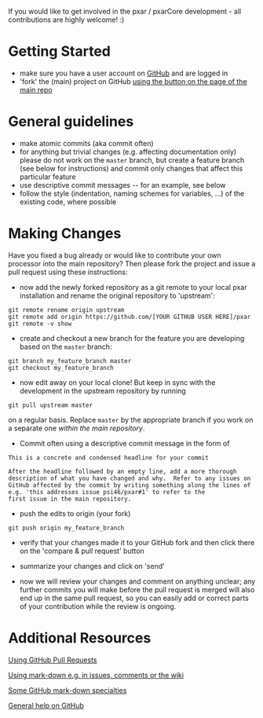 If you would like to get involved in the pxar / pxarCore development - all
contributions are highly welcome! :)

# Getting Started
* make sure you have a user account on [GitHub](https://github.com/signup/free) and are logged in
* 'fork' the (main) project on GitHub [using the button on the page of the main repo](https://github.com/psi46/pxar/fork)

# General guidelines
* make atomic commits (aka commit often)
* for anything but trivial changes (e.g. affecting documentation only)
  please do not work on the ```master``` branch, but create a feature
  branch (see below for instructions) and commit only changes that
  affect this particular feature
* use descriptive commit messages -- for an example, see below
* follow the style (indentation, naming schemes for variables, ...) of the existing code, where possible

# Making Changes
Have you fixed a bug already or would like to contribute your own
processor into the main repository? Then please fork the project and
issue a pull request using these instructions:

* now add the newly forked repository as a git remote to your local pxar installation and rename the original repository to 'upstream':
```
git remote rename origin upstream
git remote add origin https://github.com/[YOUR GITHUB USER HERE]/pxar
git remote -v show
```
* create and checkout a new branch for the feature you are developing based on the ```master``` branch:
```
git branch my_feature_branch master
git checkout my_feature_branch
```

* now edit away on your local clone! But keep in sync with the development in the upstream repository by running
```
git pull upstream master
```
on a regular basis. Replace ```master``` by the appropriate branch if you work on a separate one *within the main repository*.

* Commit often using a descriptive commit message in the form of
```
This is a concrete and condensed headline for your commit

After the headline followed by an empty line, add a more thorough
description of what you have changed and why.  Refer to any issues on
GitHub affected by the commit by writing something along the lines of
e.g. 'this addresses issue psi46/pxar#1' to refer to the
first issue in the main repository.  
```

* push the edits to origin (your fork)
```
git push origin my_feature_branch
```

* verify that your changes made it to your GitHub fork and then click there on the 'compare & pull request' button

* summarize your changes and click on 'send'

* now we will review your changes and comment on anything unclear; any
  further commits you will make before the pull request is merged will
  also end up in the same pull request, so you can easily add or
  correct parts of your contribution while the review is ongoing.

# Additional Resources
[Using GitHub Pull Requests](https://help.github.com/articles/using-pull-requests)

[Using mark-down e.g. in issues, comments or the wiki](https://help.github.com/articles/markdown-basics)

[Some GitHub mark-down specialties](https://help.github.com/articles/github-flavored-markdown)

[General help on GitHub](https://help.github.com/)

